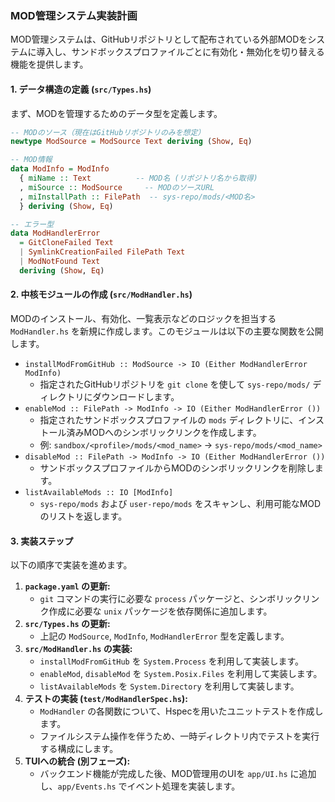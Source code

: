 ### MOD管理システム実装計画

MOD管理システムは、GitHubリポジトリとして配布されている外部MODをシステムに導入し、サンドボックスプロファイルごとに有効化・無効化を切り替える機能を提供します。

#### 1. データ構造の定義 (`src/Types.hs`)

まず、MODを管理するためのデータ型を定義します。

```haskell
-- MODのソース（現在はGitHubリポジトリのみを想定）
newtype ModSource = ModSource Text deriving (Show, Eq)

-- MOD情報
data ModInfo = ModInfo
  { miName :: Text          -- MOD名 (リポジトリ名から取得)
  , miSource :: ModSource     -- MODのソースURL
  , miInstallPath :: FilePath  -- sys-repo/mods/<MOD名>
  } deriving (Show, Eq)

-- エラー型
data ModHandlerError
  = GitCloneFailed Text
  | SymlinkCreationFailed FilePath Text
  | ModNotFound Text
  deriving (Show, Eq)
```

#### 2. 中核モジュールの作成 (`src/ModHandler.hs`)

MODのインストール、有効化、一覧表示などのロジックを担当する `ModHandler.hs` を新規に作成します。このモジュールは以下の主要な関数を公開します。

-   `installModFromGitHub :: ModSource -> IO (Either ModHandlerError ModInfo)`
    -   指定されたGitHubリポジトリを `git clone` を使して `sys-repo/mods/` ディレクトリにダウンロードします。
-   `enableMod :: FilePath -> ModInfo -> IO (Either ModHandlerError ())`
    -   指定されたサンドボックスプロファイルの `mods` ディレクトリに、インストール済みMODへのシンボリックリンクを作成します。
    -   例: `sandbox/<profile>/mods/<mod_name>` -> `sys-repo/mods/<mod_name>`
-   `disableMod :: FilePath -> ModInfo -> IO (Either ModHandlerError ())`
    -   サンドボックスプロファイルからMODのシンボリックリンクを削除します。
-   `listAvailableMods :: IO [ModInfo]`
    -   `sys-repo/mods` および `user-repo/mods` をスキャンし、利用可能なMODのリストを返します。

#### 3. 実装ステップ

以下の順序で実装を進めます。

1.  **`package.yaml` の更新:**
    -   `git` コマンドの実行に必要な `process` パッケージと、シンボリックリンク作成に必要な `unix` パッケージを依存関係に追加します。
2.  **`src/Types.hs` の更新:**
    -   上記の `ModSource`, `ModInfo`, `ModHandlerError` 型を定義します。
3.  **`src/ModHandler.hs` の実装:**
    -   `installModFromGitHub` を `System.Process` を利用して実装します。
    -   `enableMod`, `disableMod` を `System.Posix.Files` を利用して実装します。
    -   `listAvailableMods` を `System.Directory` を利用して実装します。
4.  **テストの実装 (`test/ModHandlerSpec.hs`):**
    -   `ModHandler` の各関数について、Hspecを用いたユニットテストを作成します。
    -   ファイルシステム操作を伴うため、一時ディレクトリ内でテストを実行する構成にします。
5.  **TUIへの統合 (別フェーズ):**
    -   バックエンド機能が完成した後、MOD管理用のUIを `app/UI.hs` に追加し、`app/Events.hs` でイベント処理を実装します。
